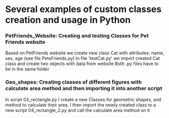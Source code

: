 <h1> Several examples of custom classes creation and usage in Python </h1>

<h3> PetFriends_Website: Creating and testing Classes for Pet Friends website </h3>
Based on PetFriends website we create new class Cat with attributes: name, sex, age (see file PetsFriends.py)
In file 'testCat.py' we import created Cat class and create two objects with data from website
Both .py files have to be in the same folder

<h3> Geo_shapes: Creating classes of different figures with calculate area method and then importing it into another script </h3>
In script 03_rectangle.py I create a new Classes for geometric shapes, and method to calculate their area.
I then import the newly created class to a new script 04_rectangle_2.py and call the calculate area method on it
